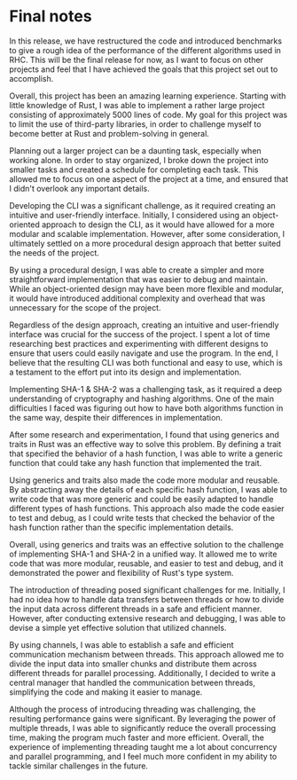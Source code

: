 # Final notes
In this release, we have restructured the code and introduced benchmarks to give a rough idea of the performance of the different algorithms used in RHC. This will be the final release for now, as I want to focus on other projects and feel that I have achieved the goals that this project set out to accomplish.

Overall, this project has been an amazing learning experience. Starting with little knowledge of Rust, I was able to implement a rather large project consisting of approximately 5000 lines of code. My goal for this project was to limit the use of third-party libraries, in order to challenge myself to become better at Rust and problem-solving in general.

Planning out a larger project can be a daunting task, especially when working alone. In order to stay organized, I broke down the project into smaller tasks and created a schedule for completing each task. This allowed me to focus on one aspect of the project at a time, and ensured that I didn't overlook any important details.

Developing the CLI was a significant challenge, as it required creating an intuitive and user-friendly interface. Initially, I considered using an object-oriented approach to design the CLI, as it would have allowed for a more modular and scalable implementation. However, after some consideration, I ultimately settled on a more procedural design approach that better suited the needs of the project.

By using a procedural design, I was able to create a simpler and more straightforward implementation that was easier to debug and maintain. While an object-oriented design may have been more flexible and modular, it would have introduced additional complexity and overhead that was unnecessary for the scope of the project.

Regardless of the design approach, creating an intuitive and user-friendly interface was crucial for the success of the project. I spent a lot of time researching best practices and experimenting with different designs to ensure that users could easily navigate and use the program. In the end, I believe that the resulting CLI was both functional and easy to use, which is a testament to the effort put into its design and implementation.

Implementing SHA-1 & SHA-2 was a challenging task, as it required a deep understanding of cryptography and hashing algorithms. One of the main difficulties I faced was figuring out how to have both algorithms function in the same way, despite their differences in implementation.

After some research and experimentation, I found that using generics and traits in Rust was an effective way to solve this problem. By defining a trait that specified the behavior of a hash function, I was able to write a generic function that could take any hash function that implemented the trait.

Using generics and traits also made the code more modular and reusable. By abstracting away the details of each specific hash function, I was able to write code that was more generic and could be easily adapted to handle different types of hash functions. This approach also made the code easier to test and debug, as I could write tests that checked the behavior of the hash function rather than the specific implementation details.

Overall, using generics and traits was an effective solution to the challenge of implementing SHA-1 and SHA-2 in a unified way. It allowed me to write code that was more modular, reusable, and easier to test and debug, and it demonstrated the power and flexibility of Rust's type system.

The introduction of threading posed significant challenges for me. Initially, I had no idea how to handle data transfers between threads or how to divide the input data across different threads in a safe and efficient manner. However, after conducting extensive research and debugging, I was able to devise a simple yet effective solution that utilized channels.

By using channels, I was able to establish a safe and efficient communication mechanism between threads. This approach allowed me to divide the input data into smaller chunks and distribute them across different threads for parallel processing. Additionally, I decided to write a central manager that handled the communication between threads, simplifying the code and making it easier to manage.

Although the process of introducing threading was challenging, the resulting performance gains were significant. By leveraging the power of multiple threads, I was able to significantly reduce the overall processing time, making the program much faster and more efficient. Overall, the experience of implementing threading taught me a lot about concurrency and parallel programming, and I feel much more confident in my ability to tackle similar challenges in the future.
